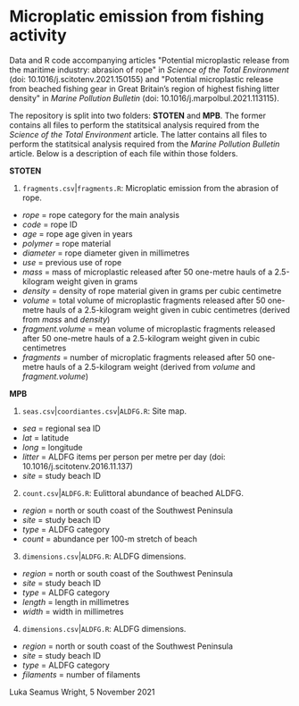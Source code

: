 # Microplatic emission from fishing activity
Data and R code accompanying articles "Potential microplastic release from the maritime industry: abrasion of rope" in *Science of the Total Environment* (doi: 10.1016/j.scitotenv.2021.150155) and "Potential microplastic release from beached fishing gear in Great Britain’s region of highest fishing litter density" in *Marine Pollution Bulletin* (doi: 10.1016/j.marpolbul.2021.113115).

The repository is split into two folders: **STOTEN** and **MPB**. The former contains all files to perform the statitsical analysis required from the *Science of the Total Environment* article. The latter contains all files to perform the statitsical analysis required from the *Marine Pollution Bulletin* article. Below is a description of each file within those folders.

**STOTEN**
1. `fragments.csv`|`fragments.R`: Microplatic emission from the abrasion of rope.
* *rope* = rope category for the main analysis
* *code* = rope ID
* *age* = rope age given in years
* *polymer* = rope material
* *diameter* = rope diameter given in millimetres
* *use* = previous use of rope
* *mass* = mass of microplastic released after 50 one-metre hauls of a 2.5-kilogram weight given in grams
* *density* = density of rope material given in grams per cubic centimetre
* *volume* = total volume of microplastic fragments released after 50 one-metre hauls of a 2.5-kilogram weight given in cubic centimetres (derived from *mass* and *density*)
* *fragment.volume* = mean volume of microplastic fragments released after 50 one-metre hauls of a 2.5-kilogram weight given in cubic centimetres
* *fragments* = number of microplatic fragments released after 50 one-metre hauls of a 2.5-kilogram weight (derived from *volume* and *fragment.volume*)

**MPB**
1. `seas.csv`|`coordiantes.csv`|`ALDFG.R`: Site map.
* *sea* = regional sea ID
* *lat* = latitude
* *long* = longitude
* *litter* = ALDFG items per person per metre per day (doi: 10.1016/j.scitotenv.2016.11.137)
* *site* = study beach ID

2. `count.csv`|`ALDFG.R`: Eulittoral abundance of beached ALDFG.
* *region* = north or south coast of the Southwest Peninsula
* *site* = study beach ID
* *type* = ALDFG category
* *count* = abundance per 100-m stretch of beach

3. `dimensions.csv`|`ALDFG.R`: ALDFG dimensions.
* *region* = north or south coast of the Southwest Peninsula
* *site* = study beach ID
* *type* = ALDFG category
* *length* = length in millimetres
* *width* = width in millimetres

4. `dimensions.csv`|`ALDFG.R`: ALDFG dimensions.
* *region* = north or south coast of the Southwest Peninsula
* *site* = study beach ID
* *type* = ALDFG category
* *filaments* = number of filaments

Luka Seamus Wright, 5 November 2021
